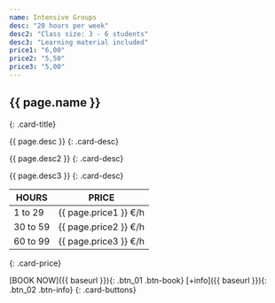 ```yaml
---
name: Intensive Groups
desc: "20 hours per week"
desc2: "Class size: 3 - 6 students"
desc3: "Learning material included"
price1: "6,00"
price2: "5,50"
price3: "5,00"
---
```


## {{ page.name }}
{: .card-title}

{{ page.desc }}
{: .card-desc}

{{ page.desc2 }}
{: .card-desc}

{{ page.desc3 }}
{: .card-desc}

HOURS | PRICE
-------|---------
1 to 29  | {{ page.price1 }} €/h
30 to 59 | {{ page.price2 }} €/h
60 to 99 | {{ page.price3 }}  €/h
{: .card-price}

[BOOK NOW]({{ baseurl }}){: .btn_01 .btn-book}
[+info]({{ baseurl }}){: .btn_02 .btn-info}
{: .card-buttons}
